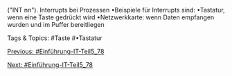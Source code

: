 ("INT nn").
Interrupts bei Prozessen
•Beispiele für Interrupts sind:
•Tastatur, wenn eine Taste gedrückt wird
•Netzwerkkarte: wenn Daten empfangen wurden und im Puffer bereitliegen

   Tags & Topics:
   #Taste
   #•Tastatur

[Previous: #Einführung-IT-Teil5_78](Einführung-IT-Teil5_78.md)

[Next: #Einführung-IT-Teil5_78](Einführung-IT-Teil5_78.md)